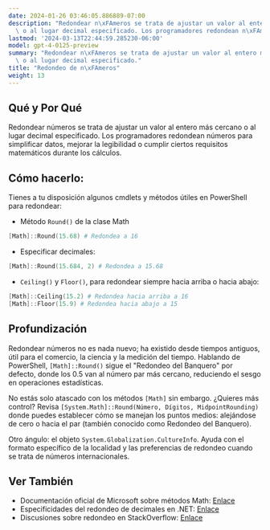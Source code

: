 ```yaml
---
date: 2024-01-26 03:46:05.886889-07:00
description: "Redondear n\xFAmeros se trata de ajustar un valor al entero m\xE1s cercano\
  \ o al lugar decimal especificado. Los programadores redondean n\xFAmeros para simplificar\u2026"
lastmod: '2024-03-13T22:44:59.285230-06:00'
model: gpt-4-0125-preview
summary: "Redondear n\xFAmeros se trata de ajustar un valor al entero m\xE1s cercano\
  \ o al lugar decimal especificado."
title: "Redondeo de n\xFAmeros"
weight: 13
---
```


## Qué y Por Qué
Redondear números se trata de ajustar un valor al entero más cercano o al lugar decimal especificado. Los programadores redondean números para simplificar datos, mejorar la legibilidad o cumplir ciertos requisitos matemáticos durante los cálculos.

## Cómo hacerlo:
Tienes a tu disposición algunos cmdlets y métodos útiles en PowerShell para redondear:

- Método `Round()` de la clase Math
```PowerShell
[Math]::Round(15.68) # Redondea a 16
```
- Especificar decimales:
```PowerShell
[Math]::Round(15.684, 2) # Redondea a 15.68
```
- `Ceiling()` y `Floor()`, para redondear siempre hacia arriba o hacia abajo:
```PowerShell
[Math]::Ceiling(15.2) # Redondea hacia arriba a 16
[Math]::Floor(15.9) # Redondea hacia abajo a 15
```

## Profundización
Redondear números no es nada nuevo; ha existido desde tiempos antiguos, útil para el comercio, la ciencia y la medición del tiempo. Hablando de PowerShell, `[Math]::Round()` sigue el "Redondeo del Banquero" por defecto, donde los 0.5 van al número par más cercano, reduciendo el sesgo en operaciones estadísticas.

No estás solo atascado con los métodos `[Math]` sin embargo. ¿Quieres más control? Revisa `[System.Math]::Round(Número, Dígitos, MidpointRounding)` donde puedes establecer cómo se manejan los puntos medios: alejándose de cero o hacia el par (también conocido como Redondeo del Banquero).

Otro ángulo: el objeto `System.Globalization.CultureInfo`. Ayuda con el formato específico de la localidad y las preferencias de redondeo cuando se trata de números internacionales.

## Ver También
- Documentación oficial de Microsoft sobre métodos Math: [Enlace](https://learn.microsoft.com/en-us/dotnet/api/system.math?view=net-7.0)
- Especificidades del redondeo de decimales en .NET: [Enlace](https://learn.microsoft.com/en-us/dotnet/api/system.midpointrounding?view=net-7.0)
- Discusiones sobre redondeo en StackOverflow: [Enlace](https://stackoverflow.com/questions/tagged/rounding+powershell)
